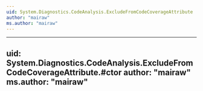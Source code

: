 ```yaml
---
uid: System.Diagnostics.CodeAnalysis.ExcludeFromCodeCoverageAttribute
author: "mairaw"
ms.author: "mairaw"
---
```


---
uid: System.Diagnostics.CodeAnalysis.ExcludeFromCodeCoverageAttribute.#ctor
author: "mairaw"
ms.author: "mairaw"
---
